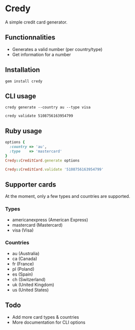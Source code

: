 # Credy

A simple credit card generator.

## Functionnalities
* Generates a valid number (per country/type)
* Get information for a number

## Installation

`gem install credy`

## CLI usage

`credy generate --country au --type visa`

`credy validate 5108756163954799`

## Ruby usage

``` ruby
options {
  :country => 'au',
  :type    => 'mastercard'
}
Credy::CreditCard.generate options
```

``` ruby
Credy::CreditCard.validate '5108756163954799'
```

## Supporter cards

At the moment, only a few types and countries are supported.

### Types
* americanexpress (American Express)
* mastercard (Mastercard)
* visa (Visa)

### Countries
* au (Australia)
* ca (Canada)
* fr (France)
* pl (Poland)
* es (Spain)
* ch (Switzerland)
* uk (United Kingdom)
* us (United States)

## Todo
* Add more card types & countries
* More documentation for CLI options